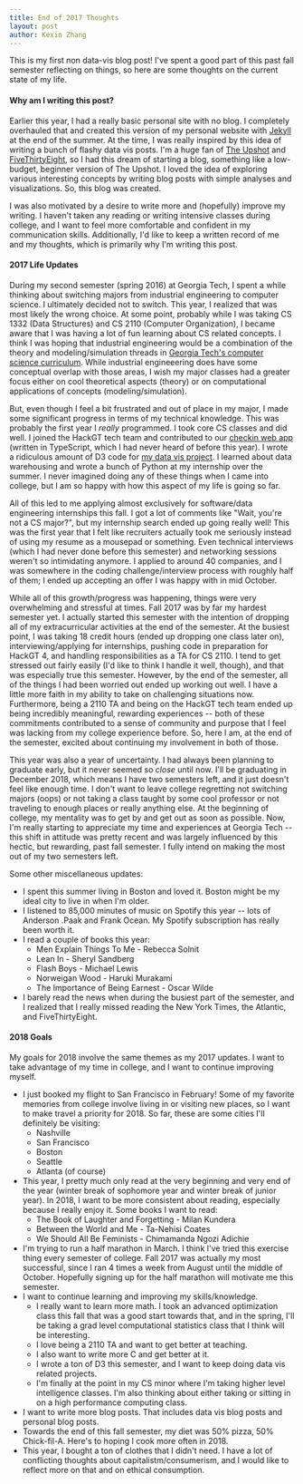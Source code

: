 ```yaml
---
title: End of 2017 Thoughts
layout: post
author: Kexin Zhang
---
```


This is my first non data-vis blog post! I've spent a good part of this past fall semester reflecting on things, so here are some thoughts on the current state of my life.

#### Why am I writing this post?
Earlier this year, I had a really basic personal site with no blog. I completely overhauled that and created this version of my personal website with [Jekyll](https://jekyllrb.com/) at the end of the summer. At the time, I was really inspired by this idea of writing a bunch of flashy data vis posts. I'm a huge fan of [The Upshot](https://www.nytimes.com/section/upshot) and [FiveThirtyEight](http://fivethirtyeight.com/), so I had this dream of starting a blog, something like a low-budget, beginner version of The Upshot. I loved the idea of exploring various interesting concepts by writing blog posts with simple analyses and visualizations. So, this blog was created. 

I was also motivated by a desire to write more and (hopefully) improve my writing. I haven't taken any reading or writing intensive classes during college, and I want to feel more comfortable and confident in my communication skills. Additionally, I'd like to keep a written record of me and my thoughts, which is primarily why I'm writing this post.  

#### 2017 Life Updates
During my second semester (spring 2016) at Georgia Tech, I spent a while thinking about switching majors from industrial engineering to computer science. I ultimately decided not to switch. This year, I realized that was most likely the wrong choice. At some point, probably while I was taking CS 1332 (Data Structures) and CS 2110 (Computer Organization), I became aware that I was having a lot of fun learning about CS related concepts. I think I was hoping that industrial engineering would be a combination of the theory and modeling/simulation threads in [Georgia Tech's computer science curriculum](https://www.cc.gatech.edu/academics/degree-programs/bachelors/computer-science/threads). While industrial engineeering does have some conceptual overlap with those areas, I wish my major classes had a greater focus either on cool theoretical aspects (theory) or on computational applications of concepts (modeling/simulation). 

But, even though I feel a bit frustrated and out of place in my major, I made some significant progress in terms of my technical knowledge. This was probably the first year I *really* programmed. I took core CS classes and did well. I joined the HackGT tech team and contributed to our [checkin web app](https://github.com/HackGT/checkin2) (written in TypeScript, which I had never heard of before this year). I wrote a ridiculous amount of D3 code for [my data vis project](/2017/12/23/airbnb-vs-hotels.html). I learned about data warehousing and wrote a bunch of Python at my internship over the summer. I never imagined doing any of these things when I came into college, but I am so happy with how this aspect of my life is going so far. 

All of this led to me applying almost exclusively for software/data engineering internships this fall. I got a lot of comments like "Wait, you're not a CS major?", but my internship search ended up going really well! This was the first year that I felt like recruiters actually took me seriously instead of using my resume as a mousepad or something. Even technical interviews (which I had never done before this semester) and networking sessions weren't so intimidating anymore. I applied to around 40 companies, and I was somewhere in the coding challenge/interview process with roughly half of them; I ended up accepting an offer I was happy with in mid October. 

While all of this growth/progress was happening, things were very overwhelming and stressful at times. Fall 2017 was by far my hardest semester yet. I actually started this semester with the intention of dropping all of my extracurricular activities at the end of the semester. At the busiest point, I was taking 18 credit hours (ended up dropping one class later on), interviewing/applying for internships, pushing code in preparation for HackGT 4, and handling responsibilities as a TA for CS 2110. I tend to get stressed out fairly easily (I'd like to think I handle it well, though), and that was especially true this semester. However, by the end of the semester, all of the things I had been worried out ended up working out well. I have a little more faith in my ability to take on challenging situations now. Furthermore, being a 2110 TA and being on the HackGT tech team ended up being incredibly meaningful, rewarding experiences -- both of these commitments contributed to a sense of community and purpose that I feel was lacking from my college experience before. So, here I am, at the end of the semester, excited about continuing my involvement in both of those.  

This year was also a year of uncertainty. I had always been planning to graduate early, but it never seemed so *close* until now. I'll be graduating in December 2018, which means I have two semesters left, and it just doesn't feel like enough time. I don't want to leave college regretting not switching majors (oops) or not taking a class taught by some cool professor or not traveling to enough places or really anything else. At the beginning of college, my mentality was to get by and get out as soon as possible. Now, I'm really starting to appreciate my time and experiences at Georgia Tech -- this shift in attitude was pretty recent and was largely influenced by this hectic, but rewarding, past fall semester. I fully intend on making the most out of my two semesters left.  

Some other miscellaneous updates:
* I spent this summer living in Boston and loved it. Boston might be my ideal city to live in when I'm older. 
* I listened to 85,000 minutes of music on Spotify this year -- lots of Anderson .Paak and Frank Ocean. My Spotify subscription has really been worth it.
* I read a couple of books this year:
  * Men Explain Things To Me - Rebecca Solnit
  * Lean In - Sheryl Sandberg
  * Flash Boys - Michael Lewis
  * Norweigan Wood - Haruki Murakami
  * The Importance of Being Earnest - Oscar Wilde 
* I barely read the news when during the busiest part of the semester, and I realized that I really missed reading the New York Times, the Atlantic, and FiveThirtyEight.


#### 2018 Goals

My goals for 2018 involve the same themes as my 2017 updates. I want to take advantage of my time in college, and I want to continue improving myself. 

* I just booked my flight to San Francisco in February! Some of my favorite memories from college involve living in or visiting new places, so I want to make travel a priority for 2018. So far, these are some cities I'll definitely be visiting:
  * Nashville
  * San Francisco
  * Boston
  * Seattle
  * Atlanta (of course)  
* This year, I pretty much only read at the very beginning and very end of the year (winter break of sophomore year and winter break of junior year). In 2018, I want to be more consistent about reading, especially because I really enjoy it. Some books I want to read:
  * The Book of Laughter and Forgetting - Milan Kundera
  * Between the World and Me - Ta-Nehisi Coates
  * We Should All Be Feminists - Chimamanda Ngozi Adichie
* I'm trying to run a half marathon in March. I think I've tried this exercise thing every semester of college. Fall 2017 was actually my most successful, since I ran 4 times a week from August until the middle of October. Hopefully signing up for the half marathon will motivate me this semester.
* I want to continue learning and improving my skills/knowledge.
  * I really want to learn more math. I took an advanced optimization class this fall that was a good start towards that, and in the spring, I'll be taking a grad level computational statistics class that I think will be interesting.
  * I love being a 2110 TA and want to get better at teaching. 
  * I also want to write more C and get better at it. 
  * I wrote a ton of D3 this semester, and I want to keep doing data vis related projects. 
  * I'm finally at the point in my CS minor where I'm taking higher level intelligence classes. I'm also thinking about either taking or sitting in on a high performance computing class. 
* I want to write more blog posts. That includes data vis blog posts and personal blog posts. 
* Towards the end of this fall semester, my diet was 50% pizza, 50% Chick-fil-A. Here's to hoping I cook more often in 2018.
* This year, I bought a ton of clothes that I didn't need. I have a lot of conflicting thoughts about capitalistm/consumerism, and I would like to reflect more on that and on ethical consumption. 
